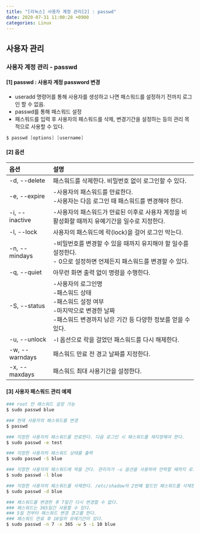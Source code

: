```yaml
---
title: "[리눅스] 사용자 계정 관리[2] : passwd"
date: 2020-07-31 11:00:28 +0900
categories: Linux
---
```


## 사용자 관리 

### 사용자 계정 관리 - passwd

#### [1] passwd : 사용자 계정 password 변경
- useradd 명령어를 통해 사용자를 생성하고 나면 패스워드를 설정하기 전까지 로그인 할 수 없음.
- passwd를 통해 패스워드 설정
- 패스워드를 입력 후 사용자의 패스워드를 삭제, 변경기간을 설정하는 등의 관리 목적으로 사용할 수 있다.

```s
$ passwd [options] [username]
```

#### [2] 옵션

|옵션            |설명                                |
|:--------------|:-----------------------------------|
|-d, --delete|패스워드를 삭제한다. 비밀번호 없이 로그인할 수 있다.|
|-e, --expire|-사용자의 패스워드를 만료한다.<br/>-사용자는 다음 로그인 때 패스워드를 변경해야 한다.|
|-i, --inactive|-사용자의 패스워드가 만료된 이후로 사용자 계정을 비활성화할 때까지 유예기간을 일수로 지정한다.|
|-l, --lock|사용자의 패스워드에 락(lock)을 걸어 로그인 막는다.|
|-n, --mindays|-비밀번호를 변경할 수 있을 때까지 유지해야 할 일수를 설정한다.<br/>- 0으로 설정하면 언제든지 패스워드를 변경할 수 있다.|
|-q, --quiet|아무런 화면 출력 없이 명령을 수행한다.|
|-S, --status|-사용자의 로그인명<br/>-패스워드 상태<br/>-패스워드 설정 여부<br/>-마지막으로 변경한 날짜<br/>-패스워드 변경까지 남은 기간 등 다양한 정보를 얻을 수 있다.|
|-u, --unlock|-l 옵션으로 락을 걸었던 패스워드를 다시 해제한다.|
|-w, --warndays|패스워드 만료 전 경고 날짜를 지정한다.|
|-x, --maxdays|패스워드 최대 사용기간을 설정한다.|


#### [3] 사용자 패스워드 관리 예제
```bash
### root 만 패스워드 설정 가능
$ sudo passwd blue

### 현재 사용자의 패스워드를 변경
$ passwd

### 지정한 사용자의 패스워드를 만료한다. 다음 로그인 시 패스워드를 재지정해야 한다.
$ sudo passwd -e test

### 지정한 사용자의 패스워드 상태를 출력
$ sudo passwd -S blue

### 지정한 사용자의 패스워드에 락을 건다. 관리자가 -u 옵션을 사용하여 언락할 때까지 로그인 할 수있다.
$ sudo passwd -l blue

### 지정한 사용자의 패스워드를 삭제한다. /etc/shadow의 2번째 필드인 패스워드를 삭제한다. 이 경우 아이디만 입력하여도 로그인 할 수 있다.
$ sudo passwd -d blue

### 패스워드를 변경한 후 7일간 다시 변경할 수 없다. 
### 패스워드는 365일간 사용할 수 있다.
### 5일 전부터 패스워드 변경 경고를 한다.
### 패스워드 만료 후 10일의 유예기간이 있다.
$ sudo passwd -n 7 -x 365 -w 5 -i 10 blue
```